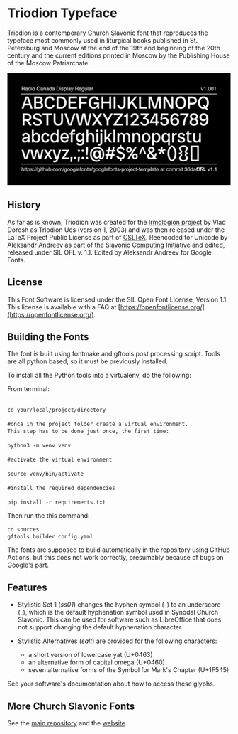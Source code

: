 # Triodion Typeface

Triodion is a contemporary Church Slavonic font that reproduces the typeface most commonly used in liturgical books published in
St. Petersburg and Moscow at the end of the 19th and beginning of
the 20th century and the current editions printed in Moscow
by the Publishing House of the Moscow Patriarchate.

![Sample Image](documentation/image2.png)

## History

As far as is known, Triodion was created for the 
[Irmologion project](http://irmologion.ru/fonts.html#triodion) by
Vlad Dorosh as Triodion Ucs (version 1, 2003) and was then
released under the LaTeX Project Public License as part of
[CSLTeX](https://sites.google.com/site/csltex/). Reencoded for Unicode
by Aleksandr Andreev as part of the
[Slavonic Computing Initiative](https://sci.ponomar.net/fonts.html)
and edited, released under SIL OFL v. 1.1.
Edited by Aleksandr Andreev for Google Fonts.

## License

This Font Software is licensed under the SIL Open Font License,
Version 1.1. This license is available with a FAQ at
[https://openfontlicense.org/](https://openfontlicense.org/).

## Building the Fonts

The font is built using fontmake and gftools post processing script. Tools are all python based, so it must be previously installed.

To install all the Python tools into a virtualenv, do the following:

From terminal:

```

cd your/local/project/directory

#once in the project folder create a virtual environment. 
This step has to be done just once, the first time:

python3 -m venv venv

#activate the virtual environment

source venv/bin/activate

#install the required dependencies

pip install -r requirements.txt

```

Then run the this command:

```
cd sources
gftools builder config.yaml
```

The fonts are supposed to build automatically in the repository 
using GitHub Actions, but this does not work correctly, 
presumably because of bugs on Google's part.

## Features

* Stylistic Set 1 (*ss01*) changes the hyphen symbol (-) to an 
underscore (_), which is the default hyphenation symbol used
in Synodal Church Slavonic. This can be used for software such
as LibreOffice that does not support changing the default
hyphenation character.

* Stylistic Alternatives (*salt*) are provided for the following
characters:
  - a short version of lowercase yat (U+0463)
  - an alternative form of capital omega (U+0460)
  - seven alternative forms of the Symbol for Mark's Chapter (U+1F545)

See your software's documentation about how to access these glyphs.

## More Church Slavonic Fonts

See the [main repository](https://github.com/typiconman/fonts-cu/issues) and the [website](https://sci.ponomar.net/fonts.html).

